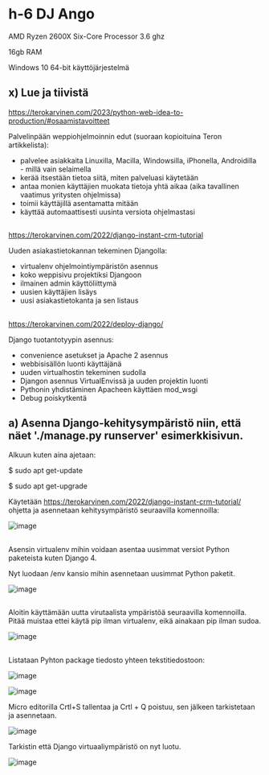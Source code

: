# h-6 DJ Ango

AMD Ryzen 2600X Six-Core Processor 3.6 ghz

16gb RAM

Windows 10 64-bit käyttöjärjestelmä  

##  



## x) Lue ja tiivistä  
  

https://terokarvinen.com/2023/python-web-idea-to-production/#osaamistavoitteet  

Palvelinpään weppiohjelmoinnin edut (suoraan kopioituina Teron artikkelista):  

- palvelee asiakkaita Linuxilla, Macilla, Windowsilla, iPhonella, Androidilla - millä vain selaimella
- kerää itsestään tietoa siitä, miten palveluasi käytetään
- antaa monien käyttäjien muokata tietoja yhtä aikaa (aika tavallinen vaatimus yritysten ohjelmissa)
- toimii käyttäjillä asentamatta mitään
- käyttää automaattisesti uusinta versiota ohjelmastasi

##

https://terokarvinen.com/2022/django-instant-crm-tutorial  

Uuden asiakastietokannan tekeminen Djangolla:  

- virtualenv ohjelmointiympäristön asennus  
- koko weppisivu projektiksi Djangoon  
- ilmainen admin käyttöliittymä
- uusien käyttäjien lisäys
- uusi asiakastietokanta ja sen listaus

##  

https://terokarvinen.com/2022/deploy-django/  

Django tuotantotyypin asennus:  

- convenience asetukset ja Apache 2 asennus
- webbisisällön luonti käyttäjänä
- uuden virtualhostin tekeminen sudolla  
- Djangon asennus VirtualEnvissä ja uuden projektin luonti
- Pythonin yhdistäminen Apacheen käyttäen mod_wsgi
- Debug poiskytkentä

##  

## a) Asenna Django-kehitysympäristö niin, että näet './manage.py runserver' esimerkkisivun.  

Alkuun kuten aina ajetaan:  

$ sudo apt get-update 
  
$ sudo apt get-upgrade

Käytetään https://terokarvinen.com/2022/django-instant-crm-tutorial/ ohjetta ja asennetaan kehitysympäristö seuraavilla komennoilla:  

![image](https://github.com/aarott/linuxpalvelimet/assets/78908566/30e62204-0c2e-441b-9dae-8e533e6ef151)

##  

Asensin virtualenv mihin voidaan asentaa uusimmat versiot Python paketeista kuten Django 4.  

  
Nyt luodaan /env kansio mihin asennetaan uusimmat Python paketit.  

![image](https://github.com/aarott/linuxpalvelimet/assets/78908566/28e89aea-229d-443f-a868-34822502c819)  

##  

Aloitin käyttämään uutta virutaalista ympäristöä seuraavilla komennoilla. Pitää muistaa ettei käytä pip ilman virtualenv, eikä ainakaan pip ilman sudoa.  

![image](https://github.com/aarott/linuxpalvelimet/assets/78908566/42ff60e0-e549-4a15-a123-b2587604abd9)  

##

Listataan Pyhton package tiedosto yhteen tekstitiedostoon:  

![image](https://github.com/aarott/linuxpalvelimet/assets/78908566/f0954bac-6e6a-4633-989d-50d9489e45d3)  

![image](https://github.com/aarott/linuxpalvelimet/assets/78908566/6b1ed468-34e0-483a-9fb9-a9de2fa3259d)  

Micro editorilla Crtl+S tallentaa ja Crtl + Q poistuu, sen jälkeen tarkistetaan ja asennetaan.  

![image](https://github.com/aarott/linuxpalvelimet/assets/78908566/0bf428f5-c481-40d4-b4fa-bf2826f6159c)

Tarkistin että Django virtuaaliympäristö on nyt luotu.  

![image](https://github.com/aarott/linuxpalvelimet/assets/78908566/6bda7178-4643-4674-a25c-8ab551e7993f)

























